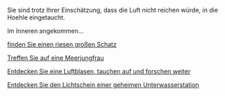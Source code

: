 Sie sind trotz Ihrer Einschätzung, dass die Luft nicht reichen würde, in die Hoehle eingetaucht.

Im Inneren angekommen...

[finden Sie einen riesen großen Schatz](Schatz/schatz.md)

[Treffen Sie auf eine Meerjungfrau](Meerjungfrau/meerjungfrau.md)

[Entdecken Sie eine Luftblasen, tauchen auf und forschen weiter](Luftblase/luftblase.md)

[Entdecken Sie den Lichtschein einer geheimen Unterwasserstation](Unterwasserstation/unterwasserstation.md)
